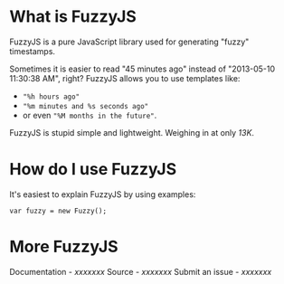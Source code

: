 What is FuzzyJS
=======

FuzzyJS is a pure JavaScript library used for generating "fuzzy" timestamps.

Sometimes it is easier to read "45 minutes ago" instead of "2013-05-10 11:30:38 AM", right?
FuzzyJS allows you to use templates like:

  - `"%h hours ago"`
  - `"%m minutes and %s seconds ago"`
  - or even `"%M months in the future"`.

FuzzyJS is stupid simple and lightweight. Weighing in at only *13K*.


How do I use FuzzyJS
========

It's easiest to explain FuzzyJS by using examples:


    var fuzzy = new Fuzzy();


More FuzzyJS
=======
Documentation - *xxxxxxx*
Source - *xxxxxxx*
Submit an issue - *xxxxxxx*
